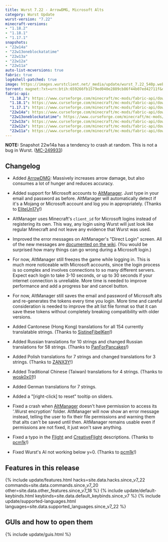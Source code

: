 ```yaml
---
title: Wurst 7.22 - ArrowDMG, Microsoft Alts
category: Wurst Update
wurst-version: "7.22"
minecraft-versions:
- "1.18.2"
- "1.18.1"
- "1.17.1"
snapshots:
- "22w14a"
- "22w13oneblockatatime"
- "22w13a"
- "22w12a"
- "22w11a"
auto-list-mcversions: true
fabric: true
log4shell-patched: true
image: https://images.wurstclient.net/_media/update/wurst_7.22_540p.webp
torrent: magnet:?xt=urn:btih:659266fb1579ed040e2889cb86f44b07ed42711f&dn=Wurst%207.22&tr=udp%3a%2f%2ftracker.opentrackr.org%3a1337%2fannounce&tr=udp%3a%2f%2ftracker.openbittorrent.com%3a6969%2fannounce&tr=http%3a%2f%2ftracker.openbittorrent.com%3a80%2fannounce&tr=udp%3a%2f%2fopentracker.i2p.rocks%3a6969%2fannounce&tr=https%3a%2f%2fopentracker.i2p.rocks%3a443%2fannounce&tr=udp%3a%2f%2fwww.torrent.eu.org%3a451%2fannounce&tr=udp%3a%2f%2ftracker.torrent.eu.org%3a451%2fannounce&tr=udp%3a%2f%2fopen.stealth.si%3a80%2fannounce&tr=udp%3a%2f%2fexodus.desync.com%3a6969%2fannounce&tr=udp%3a%2f%2fipv4.tracker.harry.lu%3a80%2fannounce&tr=udp%3a%2f%2ftracker.tiny-vps.com%3a6969%2fannounce&tr=udp%3a%2f%2ftracker.dler.org%3a6969%2fannounce&tr=udp%3a%2f%2fexplodie.org%3a6969%2fannounce&tr=udp%3a%2f%2ftracker.moeking.me%3a6969%2fannounce&tr=http%3a%2f%2ftracker4.itzmx.com%3a2710%2fannounce&tr=udp%3a%2f%2ftracker1.bt.moack.co.kr%3a80%2fannounce&tr=udp%3a%2f%2ftracker.zemoj.com%3a6969%2fannounce&tr=udp%3a%2f%2ftracker.theoks.net%3a6969%2fannounce&tr=udp%3a%2f%2ftracker.skyts.net%3a6969%2fannounce&tr=udp%3a%2f%2ftracker.monitorit4.me%3a6969%2fannounce
fabric-api:
  "1.18.2": https://www.curseforge.com/minecraft/mc-mods/fabric-api/download/3689020
  "1.18.1": https://www.curseforge.com/minecraft/mc-mods/fabric-api/download/3671143
  "1.17.1": https://www.curseforge.com/minecraft/mc-mods/fabric-api/download/3609590
  "22w14a": https://www.curseforge.com/minecraft/mc-mods/fabric-api/download/3737564
  "22w13oneblockatatime": https://www.curseforge.com/minecraft/mc-mods/fabric-api/download/3727667
  "22w13a": https://www.curseforge.com/minecraft/mc-mods/fabric-api/download/3725693
  "22w12a": https://www.curseforge.com/minecraft/mc-mods/fabric-api/download/3711016
  "22w11a": https://www.curseforge.com/minecraft/mc-mods/fabric-api/download/3697153
---
```

**NOTE:** Snapshot 22w14a has a tendency to crash at random. This is not a bug in Wurst. ([MC-249933](https://bugs.mojang.com/browse/MC-249933))

## Changelog

- Added [ArrowDMG](https://wurst.wiki/arrowdmg): Massively increases arrow damage, but also consumes a lot of hunger and reduces accuracy.

- Added support for Microsoft accounts to [AltManager](https://wurst.wiki/altmanager). Just type in your email and password as before. AltManager will automatically detect if it's a Mojang or Microsoft account and log you in appropriately. (Thanks to <a href="https://github.com/EliteUn17y">EliteUn17y</a>!)

- AltManager uses Minecraft's `client_id` for Microsoft logins instead of registering its own. This way, any login using Wurst will just look like regular Minecraft and not leave any evidence that Wurst was used.

- Improved the error messages on AltManager's "Direct Login" screen. All of the new messages are [documented on the wiki](https://wurst.wiki/altmanager#error_messages_and_what_they_mean). (You would be surprised how many things can go wrong during a Microsoft login.)

- For now, AltManager still freezes the game while logging in. This is much more noticeable with Microsoft accounts, since the login process is so complex and involves connections to so many different servers. Expect each login to take 3-10 seconds, or up to 30 seconds if your internet connection is unreliable. More time is needed to improve performance and add a progress bar and cancel button.

- For now, AltManager still saves the email and password of Microsoft alts and re-generates the tokens every time you login. More time and careful consideration is needed to improve the alt list file format so that it can save these tokens without completely breaking compatibility with older versions.

- Added Cantonese (Hong Kong) translations for all 154 currently translatable strings. (Thanks to <a href="https://github.com/SistineFibelKen">SistineFibelKen</a>!)

- Added Russian translations for 10 strings and changed Russian translations for 58 strings. (Thanks to <a href="https://github.com/PanForPancakes">PanForPancakes</a>!)

- Added Polish translations for 7 strings and changed translations for 3 strings. (Thanks to <a href="https://github.com/ZANX3Y">ZANX3Y</a>!)

- Added Traditional Chinese (Taiwan) translations for 4 strings. (Thanks to <a href="https://github.com/wosk0x01">wosk0x01</a>!)

- Added German translations for 7 strings.

- Added a "[right-click] to reset" tooltip on sliders.

- Fixed a crash when [AltManager](https://wurst.wiki/altmanager) doesn't have permission to access its '.Wurst encryption' folder. AltManager will now show an error message instead, telling the user to fix their file permissions and warning them that alts can't be saved until then. AltManager remains usable even if permissions are not fixed, it just won't save anything.

- Fixed a typo in the [Flight](https://wurst.wiki/flight) and [CreativeFlight](https://wurst.wiki/creativeflight) descriptions. (Thanks to <a href="https://github.com/pcm1k">pcm1k</a>!)

- Fixed Wurst's AI not working below y=0. (Thanks to <a href="https://github.com/pcm1k">pcm1k</a>!)

## Features in this release

{% include update/features.html hacks=site.data.hacks.since_v7_22 commands=site.data.commands.since_v7_20 other=site.data.other_features.since_v7_18 %}
{% include update/default-keybinds.html keybinds=site.data.default_keybinds.since_v7 %}
{% include update/supported-languages.html languages=site.data.supported_languages.since_v7_22 %}

## GUIs and how to open them

{% include update/guis.html %}
